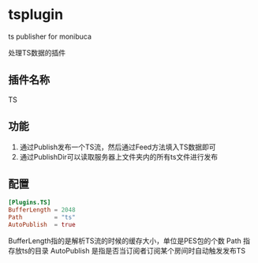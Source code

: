 # tsplugin
ts publisher for monibuca

处理TS数据的插件

## 插件名称

TS

## 功能

1. 通过Publish发布一个TS流，然后通过Feed方法填入TS数据即可
2. 通过PublishDir可以读取服务器上文件夹内的所有ts文件进行发布

## 配置

```toml
[Plugins.TS]
BufferLength = 2048
Path         = "ts"
AutoPublish  = true
```
BufferLength指的是解析TS流的时候的缓存大小，单位是PES包的个数
Path 指存放ts的目录
AutoPublish 是指是否当订阅者订阅某个房间时自动触发发布TS